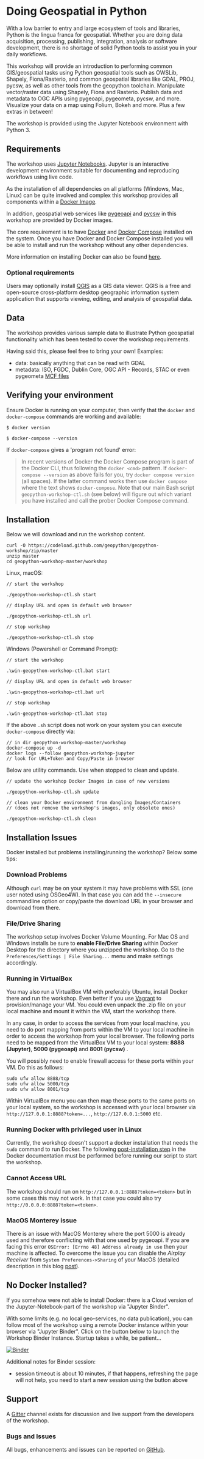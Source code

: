 # Doing Geospatial in Python

With a low barrier to entry and large ecosystem of tools and libraries, Python is the lingua franca for geospatial. Whether you are doing data acquisition, processing, publishing, integration, analysis or software development, there is no shortage of solid Python tools to assist you in your daily workflows.

This workshop will provide an introduction to performing common GIS/geospatial tasks using Python geospatial tools such as OWSLib, Shapely, Fiona/Rasterio, and common geospatial libraries like GDAL, PROJ, pycsw, as well as other tools from the geopython toolchain. Manipulate vector/raster data using Shapely, Fiona and Rasterio. Publish data and metadata to OGC APIs using pygeoapi, pygeometa, pycsw, and more. Visualize your data on a map using Folium, Bokeh and more. Plus a few extras in between!

The workshop is provided using the Jupyter Notebook environment with Python 3.

## Requirements

The workshop uses [Jupyter Notebooks](https://jupyter.org).  Jupyter is
an interactive development environment suitable for documenting and reproducing
workflows using live code.

As the installation of all dependencies on all platforms (Windows, Mac, Linux)
can be quite involved and complex this workshop provides all components 
within a [Docker Image](https://hub.docker.com/r/geopython/geopython-workshop).

In addition, geospatial web services like [pygeoapi](https://pygeoapi.io)
and [pycsw](https://pycsw.org) in this workshop are provided by Docker images.

The core requirement is to have [Docker](https://docker.com) and [Docker Compose](https://docs.docker.com/compose/) installed
on the system.  Once you have Docker and Docker Compose installed you will be
able to install and run the workshop without any other dependencies.

More information on installing Docker can also be found [here](./docker).

### Optional requirements

Users may optionally install [QGIS](https://qgis.org) as a GIS data viewer.
QGIS is a free and open-source cross-platform desktop geographic information
system application that supports viewing, editing, and analysis of geospatial data.

## Data

The workshop provides various sample data to illustrate Python geospatial
functionality which has been tested to cover the workshop requirements.

Having said this, please feel free to bring your own! Examples:

- data: basically anything that can be read with GDAL
- metadata: ISO, FGDC, Dublin Core, OGC API - Records, STAC  or even pygeometa [MCF files](https://github.com/geopython/pygeometa/blob/master/sample.yml)

## Verifying your environment

Ensure Docker is running on your computer, then verify that the `docker`
and `docker-compose` commands are working and available:


<div class="termy">

```console
$ docker version

$ docker-compose --version
```

</div>


If `docker-compose` gives a 'program not found' error:

> In recent versions of Docker the Docker Compose program is part
> of the Docker CLI, thus following the `docker <cmd>` pattern. 
> If `docker-compose --version` as above fails for you, 
> try `docker compose version` (all spaces). If the latter command works
> then use `docker compose` where the text shows `docker-compose`.
> Note that our main Bash script `geopython-workshop-ctl.sh` (see below) will
> figure out which variant you have installed and call the prober Docker Compose
> command.

## Installation
 
Below we will download and run the workshop content.

<div class="termy">

```console
curl -O https://codeload.github.com/geopython/geopython-workshop/zip/master
unzip master
cd geopython-workshop-master/workshop
```
</div>

Linux, macOS:

<div class="termy">

```console
// start the workshop

./geopython-workshop-ctl.sh start

// display URL and open in default web browser

./geopython-workshop-ctl.sh url

// stop workshop

./geopython-workshop-ctl.sh stop
```
</div>

Windows (Powershell or Command Prompt):

<div class="termy">

```console
// start the workshop

.\win-geopython-workshop-ctl.bat start

// display URL and open in default web browser

.\win-geopython-workshop-ctl.bat url

// stop workshop

.\win-geopython-workshop-ctl.bat stop
```

</div>

If the above `.sh` script does not work on your system 
you can execute `docker-compose` directly via:

<div class="termy">

```console
// in dir geopython-workshop-master/workshop
docker-compose up -d
docker logs --follow geopython-workshop-jupyter
// look for URL+Token and Copy/Paste in browser
```
</div>

Below are utility commands. Use when stopped to clean and update.

<div class="termy">

```console
// update the workshop Docker Images in case of new versions

./geopython-workshop-ctl.sh update

// clean your Docker environment from dangling Images/Containers
// (does not remove the workshop's images, only obsolete ones)

./geopython-workshop-ctl.sh clean

```
</div>



## Installation Issues

Docker installed but problems installing/running the workshop? Below some tips:

### Download Problems

Although `curl` may be on your system it may have problems with SSL (one user noted using OSGeo4W).
In that case you can add the `--insecure` commandline option or copy/paste the download URL in your browser and download from there.

### File/Drive Sharing

The workshop setup involves Docker Volume Mounting.
For Mac OS and Windows installs be sure to **enable File/Drive Sharing** within Docker Desktop for the directory where you unzipped the workshop.
Go to the `Preferences/Settings | File Sharing...`  menu and make settings accordingly.

### Running in VirtualBox

You may also run a VirtualBox VM with preferably Ubuntu, install Docker there and run the workshop. Even better if
you use [Vagrant](https://www.vagrantup.com) to provision/manage your VM. You could even unpack the .zip file
on your local machine and mount it within the VM, start the workshop there.

In any case, in order to access the services from your local machine, you need to do port mapping from
ports within the VM to your local machine in order to access the workshop from your local browser.
The following ports need to be mapped from the VirtualBox VM to your local system:
 **8888 (Jupyter)**, **5000 (pygeoapi)** and **8001 (pycsw)** .

You will possibly need to enable firewall access for these ports within your VM. Do this as follows:

```shell
sudo ufw allow 8888/tcp
sudo ufw allow 5000/tcp
sudo ufw allow 8001/tcp
```

Within VirtualBox menu you can then map these ports to the same ports on your local system, so the workshop
is accessed with your local browser via `http://127.0.0.1:8888?token=...`, `http://127.0.0.1:5000` etc.

### Running Docker with privileged user in Linux

Currently, the workshop doesn't support a docker installation that needs the `sudo` command to run Docker. The following [post-installation step](https://docs.docker.com/engine/install/linux-postinstall/#manage-docker-as-a-non-root-user) in the Docker documentation must be performed before running our script to start the workshop.

### Cannot Access URL

The workshop should run on `http://127.0.0.1:8888?token=<token>` but in some cases this may not work.
In that case you could also try `http://0.0.0.0:8888?token=<token>`.

### MacOS Monterey issue

There is an issue with MacOS Monterey where the port 5000 is already used and therefore conflicting with that one used by pygeoapi. If you are facing this error `OSError: [Errno 48] Address already in use` then your machine is affected. To overcome the issue you can disable the *Airplay Receiver* from `System Preferences->Sharing` of your MacOS (detailed description in this blog [post](https://progressstory.com/tech/port-5000-already-in-use-macos-monterey-issue/)).

## No Docker Installed?

If you somehow were not able to install Docker:
there is a Cloud version of the Jupyter-Notebook-part of the workshop via "Jupyter Binder".

With some limits (e.g. no local geo-services, no data publication), you can follow most of the workshop using a remote Docker instance within your browser via "Jupyter Binder". Click on the button below
to launch the Workshop Binder Instance. Startup takes a while, be patient...

[![Binder](https://mybinder.org/badge_logo.svg)](https://mybinder.org/v2/gh/geopython/geopython-workshop/master?filepath=workshop%2Fjupyter%2Fcontent%2Fnotebooks%2F01-introduction.ipynb)

Additional notes for Binder session:

* session timeout is about 10 minutes, if that happens, refreshing the page will not help, you need to start a new session using the button above

## Support

A [Gitter](https://gitter.im/geopython/geopython-workshop) channel exists for
discussion and live support from the developers of the workshop.

### Bugs and Issues

All bugs, enhancements and issues can be reported on [GitHub](https://github.com/geopython/geopython-workshop/issues).

